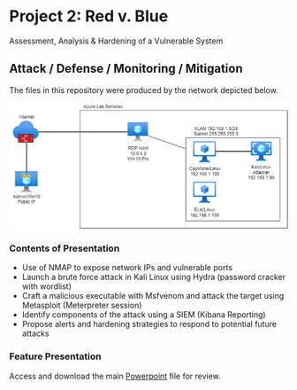 # Project 2: Red v. Blue
Assessment, Analysis & Hardening of a Vulnerable System

## Attack / Defense / Monitoring / Mitigation

The files in this repository were produced by the network depicted below.

![Lab Services Diagram](Diagrams/azure_lab_services2.png)

### Contents of Presentation
- Use of NMAP to expose network IPs and vulnerable ports
- Launch a brute force attack in Kali Linux using Hydra (password cracker with wordlist)
- Craft a malicious executable with Msfvenom and attack the target using Metasploit (Meterpreter session)
- Identify components of the attack using a SIEM (Kibana Reporting)
- Propose alerts and hardening strategies to respond to potential future attacks

### Feature Presentation 

Access and download the main [Powerpoint](https://github.com/isejy07/Project2-Red-Blue/tree/main/Presentation/Proj2-RedVBlue.pptx) file for review.
